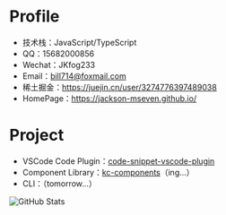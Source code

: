 # Profile
- 技术栈：JavaScript/TypeScript
- QQ：15682000856
- Wechat：JKfog233
- Email：bill714@foxmail.com
- 稀土掘金：https://juejin.cn/user/3274776397489038
- HomePage：https://jackson-mseven.github.io/

# Project
- VSCode Code Plugin：[code-snippet-vscode-plugin](https://github.com/Jackson-Mseven/code-snippet-vscode-plugin)
- Component Library：[kc-components](https://github.com/Jackson-Mseven/kc-components)（ing...）
- CLI：（tomorrow...）


![GitHub Stats](https://github-readme-stats.vercel.app/api?username=Jackson-Mseven&show_icons=true)
